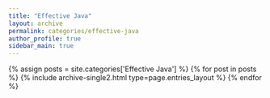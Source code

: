 ```yaml
---
title: "Effective Java"
layout: archive
permalink: categories/effective-java
author_profile: true
sidebar_main: true
---
```


{% assign posts = site.categories['Effective Java'] %}
{% for post in posts %} {% include archive-single2.html type=page.entries_layout %} {% endfor %}